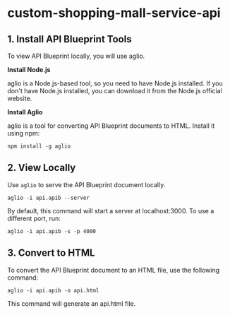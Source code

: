 # custom-shopping-mall-service-api

## 1. Install API Blueprint Tools
To view API Blueprint locally, you will use aglio.

**Install Node.js**   

aglio is a Node.js-based tool, so you need to have Node.js installed. If you don't have Node.js installed, you can download it from the Node.js official website.

**Install Aglio**   

aglio is a tool for converting API Blueprint documents to HTML. Install it using npm:
```
npm install -g aglio
```
## 2. View Locally
Use `aglio` to serve the API Blueprint document locally.
```
aglio -i api.apib --server
```
By default, this command will start a server at localhost:3000. To use a different port, run:
```
aglio -i api.apib -s -p 4000
```
## 3. Convert to HTML
To convert the API Blueprint document to an HTML file, use the following command:
```
aglio -i api.apib -o api.html
```
This command will generate an api.html file.
